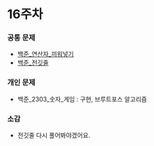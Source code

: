 # 16주차

### 공통 문제
  - [백준_연산자_끼워넣기](https://www.acmicpc.net/problem/14888) 
  - [백준_전깃줄](https://www.acmicpc.net/problem/2565)


### 개인 문제
  - 백준_2303_숫자_게임 : 구현, 브루트포스 알고리즘

### 소감
  - 전깃줄 다시 풀어봐야겠어요. 